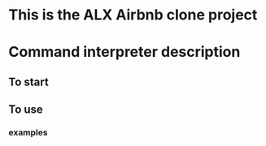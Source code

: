 # This is the ALX Airbnb clone project
# Command interpreter description
## To start
## To use
### examples
